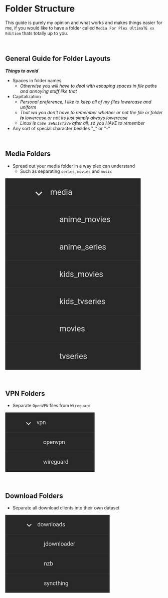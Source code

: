 # Folder Structure

This guide is purely my opinion and what works and makes things easier for me, if you would like to have a folder called `Media For Plex UltimaTE xx Edition` thats totally up to you.

<br />

## General Guide for Folder Layouts

**_Things to avoid_**

- Spaces in folder names
    - _Otherwise you will have to deal with escaping spaces in file paths and annoying stuff like that_
- Capitalization 
    - _Personal preference, I like to keep all of my files lowercase and uniform_
    - _That wa you don't have to remember whether or not the file or folder **is** lowercase or not its just simply always lowercase_
    - _Linux is `CaSe SeNsIsTiVe` after all, so you HAVE to remember_
- Any sort of special character besides "_" or "-"

<br />


## Media Folders

-  Spread out your media folder in a way plex can understand 
    - Such as separating `series`, `movies` and `music`

![!Media: Layout](images/media.png)




<br />

## VPN Folders

- Separate `OpenVPN` files from `Wireguard`

![!VPN: Layout](images/vpn.png)




<br />

## Download Folders

- Separate all download clients into their own dataset

![!Downloads: Layout](images/downloads.png)

<br />